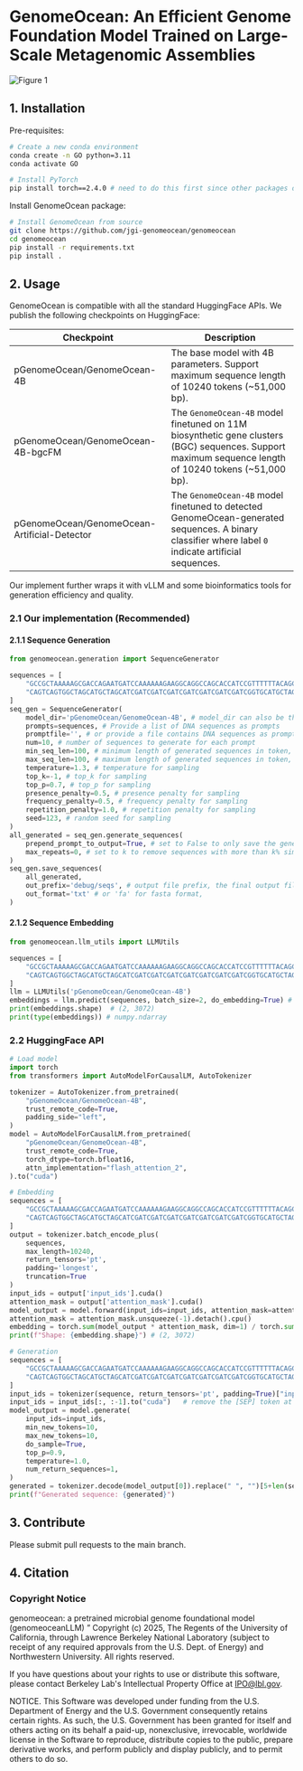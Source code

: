 # GenomeOcean: An Efficient Genome Foundation Model Trained on Large-Scale Metagenomic Assemblies

![Figure 1](figures/Overview.jpeg)


## 1. Installation

Pre-requisites:
```bash
# Create a new conda environment
conda create -n GO python=3.11
conda activate GO

# Install PyTorch
pip install torch==2.4.0 # need to do this first since other packages depend on it
```

Install GenomeOcean package:
```bash
# Install GenomeOcean from source
git clone https://github.com/jgi-genomeocean/genomeocean
cd genomeocean
pip install -r requirements.txt
pip install .
```


## 2. Usage

GenomeOcean is compatible with all the standard HuggingFace APIs. We publish the following checkpoints on HuggingFace:



| Checkpoint                                   | Description                                                  |
| -------------------------------------------- | ------------------------------------------------------------ |
| pGenomeOcean/GenomeOcean-4B                  | The base model with 4B parameters. Support maximum sequence length of 10240 tokens (~51,000 bp). |
| pGenomeOcean/GenomeOcean-4B-bgcFM            | The `GenomeOcean-4B` model finetuned on 11M biosynthetic gene clusters (BGC) sequences. Support maximum sequence length of 10240 tokens (~51,000 bp). |
| pGenomeOcean/GenomeOcean-Artificial-Detector | The `GenomeOcean-4B` model finetuned to detected GenomeOcean-generated sequences. A binary classifier where label `0` indicate artificial sequences. |



Our implement further wraps it with vLLM and some bioinformatics tools for generation efficiency and quality. 

### 2.1 Our implementation (Recommended)

#### 2.1.1 Sequence Generation
```python
from genomeocean.generation import SequenceGenerator

sequences = [
    "GCCGCTAAAAAGCGACCAGAATGATCCAAAAAAGAAGGCAGGCCAGCACCATCCGTTTTTTACAGCTCCAGAACTTCCTTT", 
    "CAGTCAGTGGCTAGCATGCTAGCATCGATCGATCGATCGATCGATCGATCGATCGGTGCATGCTAGCATCGATCGATCGAA"
]
seq_gen = SequenceGenerator(
    model_dir='pGenomeOcean/GenomeOcean-4B', # model_dir can also be the path to a local copy of the model
    prompts=sequences, # Provide a list of DNA sequences as prompts
    promptfile='', # or provide a file contains DNA sequences as prompts
    num=10, # number of sequences to generate for each prompt
    min_seq_len=100, # minimum length of generated sequences in token, set it as expected bp length // 4 (e.g., set it as 1000 for 4kb)
    max_seq_len=100, # maximum length of generated sequences in token, max value is 10240
    temperature=1.3, # temperature for sampling
    top_k=-1, # top_k for sampling
    top_p=0.7, # top_p for sampling
    presence_penalty=0.5, # presence penalty for sampling
    frequency_penalty=0.5, # frequency penalty for sampling
    repetition_penalty=1.0, # repetition penalty for sampling
    seed=123, # random seed for sampling
)
all_generated = seq_gen.generate_sequences(
    prepend_prompt_to_output=True, # set to False to only save the generated sequence
    max_repeats=0, # set to k to remove sequences with more than k% simple repeats, set to 0 to return all the generated sequences
)
seq_gen.save_sequences(
    all_generated, 
    out_prefix='debug/seqs', # output file prefix, the final output file will be named as path/to/output.txt or path/to/output.fa
    out_format='txt' # or 'fa' for fasta format,
)
```

#### 2.1.2 Sequence Embedding
```python
from genomeocean.llm_utils import LLMUtils

sequences = [
    "GCCGCTAAAAAGCGACCAGAATGATCCAAAAAAGAAGGCAGGCCAGCACCATCCGTTTTTTACAGCTCCAGAACTTCCTTT", 
    "CAGTCAGTGGCTAGCATGCTAGCATCGATCGATCGATCGATCGATCGATCGATCGGTGCATGCTAGCATCGATCGATCGAA"
]
llm = LLMUtils('pGenomeOcean/GenomeOcean-4B')
embeddings = llm.predict(sequences, batch_size=2, do_embedding=True) # batch_size can be adjusted based on GPU memory and sequence length
print(embeddings.shape)  # (2, 3072)
print(type(embeddings)) # numpy.ndarray

```

### 2.2 HuggingFace API
```python
# Load model
import torch
from transformers import AutoModelForCausalLM, AutoTokenizer

tokenizer = AutoTokenizer.from_pretrained(
    "pGenomeOcean/GenomeOcean-4B",
    trust_remote_code=True,
    padding_side="left",
)
model = AutoModelForCausalLM.from_pretrained(
    "pGenomeOcean/GenomeOcean-4B",
    trust_remote_code=True,
    torch_dtype=torch.bfloat16, 
    attn_implementation="flash_attention_2",
).to("cuda") 

# Embedding
sequences = [
    "GCCGCTAAAAAGCGACCAGAATGATCCAAAAAAGAAGGCAGGCCAGCACCATCCGTTTTTTACAGCTCCAGAACTTCCTTT", 
    "CAGTCAGTGGCTAGCATGCTAGCATCGATCGATCGATCGATCGATCGATCGATCGGTGCATGCTAGCATCGATCGATCGAA"
]
output = tokenizer.batch_encode_plus(
    sequences,
    max_length=10240,
    return_tensors='pt',
    padding='longest',
    truncation=True
)
input_ids = output['input_ids'].cuda()
attention_mask = output['attention_mask'].cuda()
model_output = model.forward(input_ids=input_ids, attention_mask=attention_mask)[0].detach().cpu()
attention_mask = attention_mask.unsqueeze(-1).detach().cpu()
embedding = torch.sum(model_output * attention_mask, dim=1) / torch.sum(attention_mask, dim=1)
print(f"Shape: {embedding.shape}") # (2, 3072)

# Generation
sequences = [
    "GCCGCTAAAAAGCGACCAGAATGATCCAAAAAAGAAGGCAGGCCAGCACCATCCGTTTTTTACAGCTCCAGAACTTCCTTT", 
    "CAGTCAGTGGCTAGCATGCTAGCATCGATCGATCGATCGATCGATCGATCGATCGGTGCATGCTAGCATCGATCGATCGAA"
]
input_ids = tokenizer(sequence, return_tensors='pt', padding=True)["input_ids"]
input_ids = input_ids[:, :-1].to("cuda")   # remove the [SEP] token at the end
model_output = model.generate(
    input_ids=input_ids,
    min_new_tokens=10,
    max_new_tokens=10,
    do_sample=True,
    top_p=0.9,
    temperature=1.0,
    num_return_sequences=1,
)
generated = tokenizer.decode(model_output[0]).replace(" ", "")[5+len(sequence):]
print(f"Generated sequence: {generated}")

```



## 3. Contribute

Please submit pull requests to the main branch.

## 4. Citation

### Copyright Notice

genomeocean: a pretrained microbial genome foundational model (genomeoceanLLM) ” Copyright (c) 2025, The Regents of the
University of California, through Lawrence Berkeley National Laboratory (subject to receipt of any required approvals from the U.S. Dept. of Energy) and Northwestern University. All rights reserved.

If you have questions about your rights to use or distribute this software,
please contact Berkeley Lab's Intellectual Property Office at
IPO@lbl.gov.

NOTICE.  This Software was developed under funding from the U.S. Department
of Energy and the U.S. Government consequently retains certain rights.  As
such, the U.S. Government has been granted for itself and others acting on
its behalf a paid-up, nonexclusive, irrevocable, worldwide license in the
Software to reproduce, distribute copies to the public, prepare derivative 
works, and perform publicly and display publicly, and to permit others to do so.


